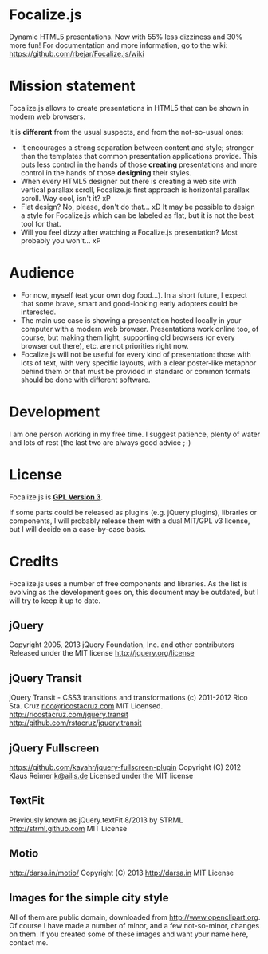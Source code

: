# Focalize.js

Dynamic HTML5 presentations. Now with 55% less dizziness and 30% more fun!
For documentation and more information, go to the wiki:
<https://github.com/rbejar/Focalize.js/wiki>

# Mission statement
Focalize.js allows to create presentations in HTML5 that can be shown in modern web browsers.

It is **different** from the usual suspects, and from the not-so-usual ones:
* It encourages a strong separation between content and style; stronger than the templates that common presentation applications provide. This puts less control in the hands of those **creating** presentations and more control in the hands of those **designing** their styles.
* When every HTML5 designer out there is creating a web site with vertical parallax scroll, Focalize.js first approach is horizontal parallax scroll. Way cool, isn't it? xP
* Flat design? No, please, don't do that... xD It may be possible to design a style for Focalize.js which can be labeled as flat, but it is not the best tool for that.
* Will you feel dizzy after watching a Focalize.js presentation? Most probably you won't... xP

# Audience
* For now, myself (eat your own dog food...). In a short future, I expect that some brave, smart and good-looking early adopters could be interested.
* The main use case is showing a presentation hosted locally in your computer with a modern web browser. Presentations work online too, of course, but making them light, supporting old browsers (or every browser out there), etc. are not priorities right now.
* Focalize.js will not be useful for every kind of presentation: those with lots of text, with very specific layouts, with a clear poster-like metaphor behind them or that must be provided in standard or common formats should be done with different software.

# Development 
I am one person working in my free time. I suggest patience, plenty of water and lots of rest (the last two are always good advice ;-)

# License
Focalize.js is [**GPL Version 3**](https://www.gnu.org/copyleft/gpl.html). 

If some parts could be released as plugins (e.g. jQuery plugins), libraries or components, I will probably release them with a dual MIT/GPL v3 license, but I will decide on a case-by-case basis.

# Credits
Focalize.js uses a number of free components and libraries. As the list is evolving as the development goes on, this document may be outdated, but I will try to keep it up to date.

## jQuery
Copyright 2005, 2013 jQuery Foundation, Inc. and other contributors
Released under the MIT license
<http://jquery.org/license>
## jQuery Transit
jQuery Transit - CSS3 transitions and transformations
(c) 2011-2012 Rico Sta. Cruz <rico@ricostacruz.com>
MIT Licensed.
<http://ricostacruz.com/jquery.transit>
<http://github.com/rstacruz/jquery.transit>
## jQuery Fullscreen
<https://github.com/kayahr/jquery-fullscreen-plugin>
Copyright (C) 2012 Klaus Reimer <k@ailis.de>
Licensed under the MIT license
## TextFit
Previously known as jQuery.textFit
8/2013 by STRML <http://strml.github.com>
MIT License
## Motio
<http://darsa.in/motio/>
Copyright (C) 2013 <http://darsa.in>
MIT License
## Images for the simple city style
All of them are public domain, downloaded from <http://www.openclipart.org>. Of course I have made a number of minor, and a few not-so-minor, changes on them. If you created some of these images and want your name here, contact me.
